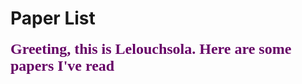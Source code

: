 # Paper List
<font color=#660066 size=5 face="微软雅黑">**Greeting, this is Lelouchsola. Here are some papers I've read**</font>
<br>

